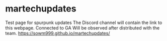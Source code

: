 # martechupdates
Test page for spurpunk updates
The Discord channel will contain the link to this webpage.
Connected to GA
Will be observed after distributed with the team.
https://sowm999.github.io/martechupdates/

